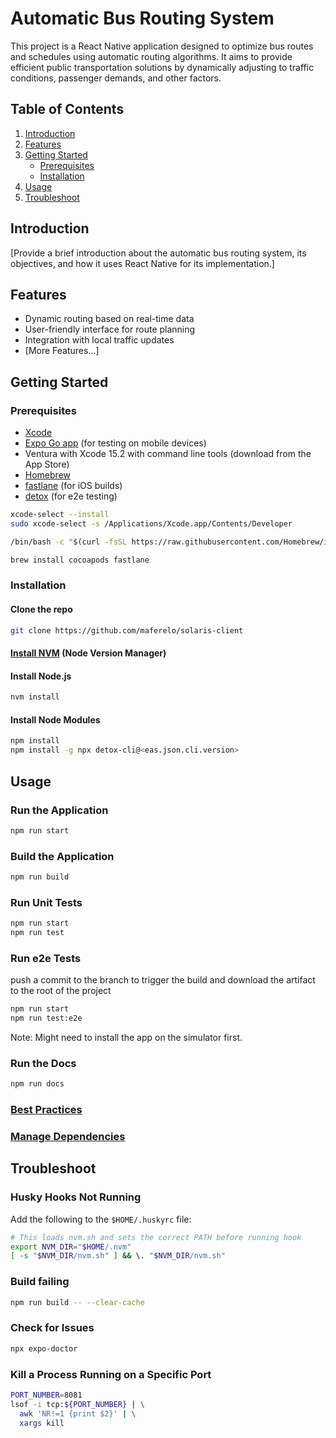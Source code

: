 # Automatic Bus Routing System

This project is a React Native application designed to optimize bus routes and schedules using automatic routing algorithms. It aims to provide efficient public transportation solutions by dynamically adjusting to traffic conditions, passenger demands, and other factors.

## Table of Contents

1. [Introduction](#introduction)
1. [Features](#features)
1. [Getting Started](#getting-started)
   - [Prerequisites](#prerequisites)
   - [Installation](#installation)
1. [Usage](#usage)
1. [Troubleshoot](#troubleshoot)

## Introduction

[Provide a brief introduction about the automatic bus routing system, its objectives, and how it uses React Native for its implementation.]

## Features

- Dynamic routing based on real-time data
- User-friendly interface for route planning
- Integration with local traffic updates
- [More Features...]

## Getting Started

### Prerequisites

- [Xcode](https://apps.apple.com/us/app/xcode/id497799835)
- [Expo Go app](https://expo.dev/client) (for testing on mobile devices)
- Ventura with Xcode 15.2 with command line tools (download from the App Store)
- [Homebrew](https://brew.sh/)
- [fastlane](https://docs.fastlane.tools/getting-started/ios/setup/) (for iOS builds)
- [detox](https://wix.github.io/Detox/docs/introduction/environment-setup) (for e2e testing)

```sh
xcode-select --install
sudo xcode-select -s /Applications/Xcode.app/Contents/Developer

/bin/bash -c "$(curl -fsSL https://raw.githubusercontent.com/Homebrew/install/HEAD/install.sh)"

brew install cocoapods fastlane
```

### Installation

#### Clone the repo

```sh
git clone https://github.com/maferelo/solaris-client
```

#### [Install NVM](https://github.com/nvm-sh/nvm?tab=readme-ov-file#installing-and-updating) (Node Version Manager)

#### Install Node.js

```sh
nvm install
```

#### Install Node Modules

```sh
npm install
npm install -g npx detox-cli@<eas.json.cli.version>
```

## Usage

### Run the Application

```sh
npm run start
```

### Build the Application

```sh
npm run build
```

### Run Unit Tests

```sh
npm run start
npm run test
```

### Run e2e Tests

push a commit to the branch to trigger the build and download the artifact to the root of the project

```sh
npm run start
npm run test:e2e
```

Note: Might need to install the app on the simulator first.

### Run the Docs

```sh
npm run docs
```

### [Best Practices](docs/best-practices.md)

### [Manage Dependencies](docs/managing-dependencies.md)

## Troubleshoot

### Husky Hooks Not Running

Add the following to the `$HOME/.huskyrc` file:

```sh
# This loads nvm.sh and sets the correct PATH before running hook
export NVM_DIR="$HOME/.nvm"
[ -s "$NVM_DIR/nvm.sh" ] && \. "$NVM_DIR/nvm.sh"
```

### Build failing

```sh
npm run build -- --clear-cache
```

### Check for Issues

```sh
npx expo-doctor
```

### Kill a Process Running on a Specific Port

```sh
PORT_NUMBER=8081
lsof -i tcp:${PORT_NUMBER} | \
  awk 'NR!=1 {print $2}' | \
  xargs kill
```
